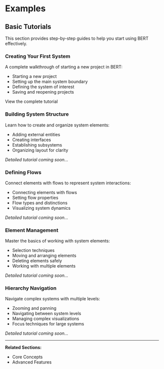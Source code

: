 # Examples

## Basic Tutorials

This section provides step-by-step guides to help you start using BERT effectively.

### Creating Your First System

A complete walkthrough of starting a new project in BERT:

* Starting a new project
* Setting up the main system boundary
* Defining the system of interest
* Saving and reopening projects

View the complete tutorial

### Building System Structure

Learn how to create and organize system elements:

* Adding external entities
* Creating interfaces
* Establishing subsystems
* Organizing layout for clarity

_Detailed tutorial coming soon..._

### Defining Flows

Connect elements with flows to represent system interactions:

* Connecting elements with flows
* Setting flow properties
* Flow types and distinctions
* Visualizing system dynamics

_Detailed tutorial coming soon..._

### Element Management

Master the basics of working with system elements:

* Selection techniques
* Moving and arranging elements
* Deleting elements safely
* Working with multiple elements

_Detailed tutorial coming soon..._

### Hierarchy Navigation

Navigate complex systems with multiple levels:

* Zooming and panning
* Navigating between system levels
* Managing complex visualizations
* Focus techniques for large systems

_Detailed tutorial coming soon..._

***

**Related Sections:**

* Core Concepts
* Advanced Features
